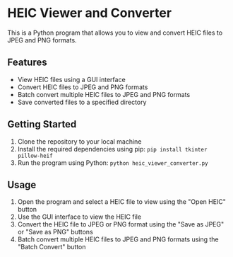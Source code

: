 # HEIC Viewer and Converter


This is a Python program that allows you to view and convert HEIC files to JPEG and PNG formats.

**Features**
------------

* View HEIC files using a GUI interface
* Convert HEIC files to JPEG and PNG formats
* Batch convert multiple HEIC files to JPEG and PNG formats
* Save converted files to a specified directory

**Getting Started**
-------------------

1. Clone the repository to your local machine
2. Install the required dependencies using pip: `pip install tkinter pillow-heif`
3. Run the program using Python: `python heic_viewer_converter.py`

**Usage**
---------

1. Open the program and select a HEIC file to view using the "Open HEIC" button
2. Use the GUI interface to view the HEIC file
3. Convert the HEIC file to JPEG or PNG format using the "Save as JPEG" or "Save as PNG" buttons
4. Batch convert multiple HEIC files to JPEG and PNG formats using the "Batch Convert" button
